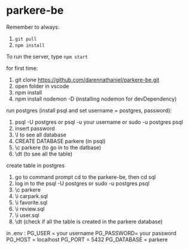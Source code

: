 # parkere-be

Remember to always:
1. `git pull`
2. `npm install`

To run the server, type
`npm start`

for first time:
1. git clone https://github.com/darennathaniel/parkere-be.git
2. open folder in vscode
3. npm install
4. npm install nodemon -D (installing nodemon for devDependency)

run postgres (install psql and set username = postgres, password):
1. psql -U postgres or psql -u your username or sudo -u postgres psql
2. insert password
3. \l to see all database
4. CREATE DATABASE parkere (in psql)
5. \c parkere (to go in to the datbase)
6. \dt (to see all the table)

create table in postgres
1. go to command prompt cd to the parkere-be, then cd sql
2. log in to the psql -U postgres or sudo -u postgres psql
3. \c parkere
4. \i carpark.sql
5. \i favorite.sql
6. \i review.sql
7. \i user.sql
8. \dt (check if all the table is created in the parkere database)

in .env :
PG_USER = your username
PG_PASSWORD= your password
PG_HOST = localhost
PG_PORT = 5432
PG_DATABASE = parkere
